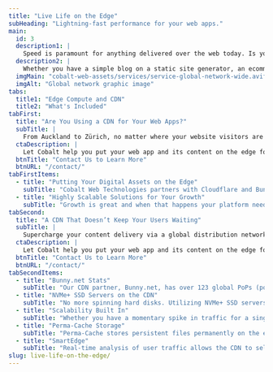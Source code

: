 ```yaml
---
title: "Live Life on the Edge"
subHeading: "Lightning-fast performance for your web apps."
main:
  id: 3
  description1: |
    Speed is paramount for anything delivered over the web today. Is your website stuck in 1996 on a 56K modem? Your end users don't have time to wait on a slow website to load. This could mean lost sales and poor user experience.
  description2: |
    Whether you have a simple blog on a static site generator, an ecommerce store with over 100,000 items, or media-rich site with large images and videos, you need performance and speed built into your web platform.
  imgMain: "cobalt-web-assets/services/service-global-network-wide.avif"
  imgAlt: "Global network graphic image"
tabs:
  title1: "Edge Compute and CDN"
  title2: "What's Included"
tabFirst:
  title: "Are You Using a CDN for Your Web Apps?"
  subTitle: |
    From Auckland to Zürich, no matter where your website visitors are located on the whole planet, they will reach the nearest PoP (point of presence) server. This can significantly speed up the delivery of digital assets and save considerably on bandwidth charges. A CDN can deliver a blazingly fast website experience for your end users.
  ctaDescription: |
    Let Cobalt help you put your web app and its content on the edge for lightning-fast performance. Get in touch with us today.
  btnTitle: "Contact Us to Learn More"
  btnURL: "/contact/"
tabFirstItems:
  - title: "Putting Your Digital Assets on the Edge"
    subTitle: "Cobalt Web Technologies partners with Cloudflare and Bunny.net CDN to provide the ultimate performance boost to your web apps. Your content is sped up with a next-generation CDN, Edge Storage, and Optimization Services. By placing all of your digital assets from your website such as images, videos, JavaScript files, CSS files, etc. to the CDN edge, they can be served to the end user much quicker. Lower latency means a faster webpage load on their visit and the added benefit of cost savings on bandwidth usage."
  - title: "Highly Scalable Solutions for Your Growth"
    subTitle: "Growth is great and when that happens your platform needs to be able to handle that growth. You don't want a nightmare when your infrastructure buckles under the traffic load and your web app goes down. We have the services to deliver the scaled-up growth requirements of your web app and its users. From the cloud server your app is hosted on to the CDN that is used to deliver the content, we can customize your needs to meet your traffic requirements."
tabSecond:
  title: "A CDN That Doesn’t Keep Your Users Waiting"
  subTitle: |
    Supercharge your content delivery via a global distribution network with unparalleled speed, security, and stability. Deliver exceptional performance. For every request. Every time.
  ctaDescription: |
    Let Cobalt help you put your web app and its content on the edge for lightning-fast performance. Get in touch with us today.
  btnTitle: "Contact Us to Learn More"
  btnURL: "/contact/"
tabSecondItems:
  - title: "Bunny.net Stats"
    subTitle: "Our CDN partner, Bunny.net, has over 123 global PoPs (points of presence), 150 Tbps+ network capacity, and 24ms average global latency."
  - title: "NVMe+ SSD Servers on the CDN"
    subTitle: "No more spinning hard disks. Utilizing NVMe+ SSD servers that further reduce latency means faster delivery of digital assets."
  - title: "Scalability Built In"
    subTitle: "Whether you have a momentary spike in traffic for a single event or ever increasing work load due to growing numbers, the CDN is capable of scaling and handling any traffic load."
  - title: "Perma-Cache Storage"
    subTitle: "Perma-Cache stores persistent files permanently on the edge so when a user makes a new request on the edge those files are delivered first without having to make redundant requests back to the origin server, saving time and money on bandwidth charges."
  - title: "SmartEdge"
    subTitle: "Real-time analysis of user traffic allows the CDN to select the most optimal PoP to deliver assets. This maximizes performance and further reduces latency."
slug: live-life-on-the-edge/
---
```


